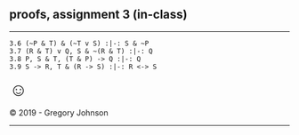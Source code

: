 ## proofs, assignment 3 (in-class)

---

~~~{.ProofChecker .JohnsonSL options="fonts tabindent render" guides="fitch" points="25" late-credit="20"}
3.6 (~P & T) & (~T v S) :|-: S & ~P
3.7 (R & T) v Q, S & ~(R & T) :|-: Q
3.8 P, S & T, (T & P) -> Q :|-: Q
3.9 S -> R, T & (R -> S) :|-: R <-> S
~~~

<font size="6.5">&#9786;</font>

<p>&copy; 2019 - <script>document.write(new Date().getFullYear())</script> Gregory Johnson</p>

---

